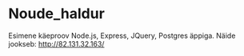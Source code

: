 # Noude_haldur

Esimene käeproov Node.js, Express, JQuery, Postgres äppiga.
Näide jookseb: http://82.131.32.163/